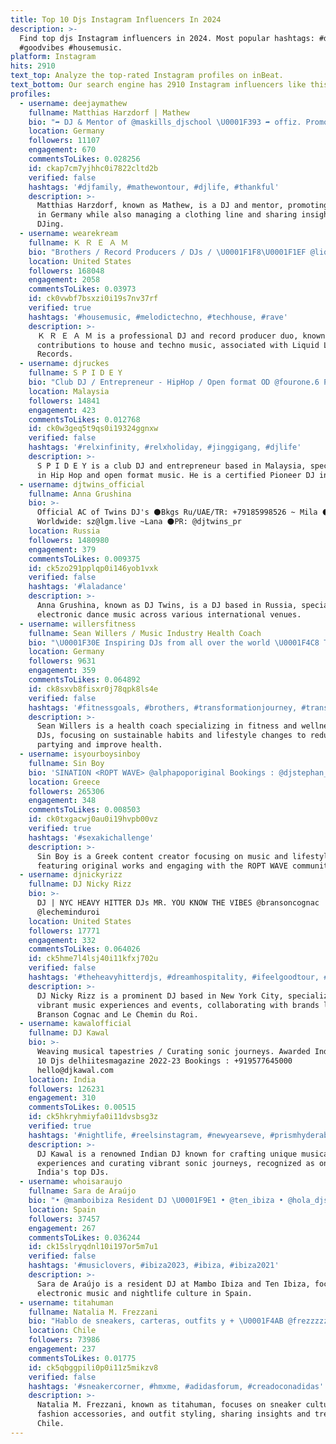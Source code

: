 ```yaml
---
title: Top 10 Djs Instagram Influencers In 2024
description: >-
  Find top djs Instagram influencers in 2024. Most popular hashtags: #djlife
  #goodvibes #housemusic.
platform: Instagram
hits: 2910
text_top: Analyze the top-rated Instagram profiles on inBeat.
text_bottom: Our search engine has 2910 Instagram influencers like this for you to pitch.
profiles:
  - username: deejaymathew
    fullname: Matthias Harzdorf | Mathew
    bio: "➦ DJ & Mentor of @maskills_djschool \U0001F393 ➦ offiz. Promoter @hiphopkempde #hhkde ➦ Clothing @tribalgear_europe #tribalclique ➦ #frenchbulldog dad & S♥︎"
    location: Germany
    followers: 11107
    engagement: 670
    commentsToLikes: 0.028256
    id: ckap7cm7yjhhc0i7822cltd2b
    verified: false
    hashtags: '#djfamily, #mathewontour, #djlife, #thankful'
    description: >-
      Matthias Harzdorf, known as Mathew, is a DJ and mentor, promoting events
      in Germany while also managing a clothing line and sharing insights on
      DJing.
  - username: wearekream
    fullname: Ｋ Ｒ Ｅ Ａ Ｍ
    bio: "Brothers / Record Producers / DJs / \U0001F1F8\U0001F1EF @liquidlabrecords ⬇️Upcoming shows⬇️"
    location: United States
    followers: 168048
    engagement: 2058
    commentsToLikes: 0.03973
    id: ck0vwbf7bsxzi0i19s7nv37rf
    verified: true
    hashtags: '#housemusic, #melodictechno, #techhouse, #rave'
    description: >-
      Ｋ Ｒ Ｅ Ａ Ｍ is a professional DJ and record producer duo, known for their
      contributions to house and techno music, associated with Liquid Lab
      Records.
  - username: djruckes
    fullname: S P I D E Y
    bio: "Club DJ / Entrepreneur - HipHop / Open format OD @fourone.6 Pioneer DJ certified Instructor @djsplayground.my Klang \U0001F1F2\U0001F1FE #LawalahFamilia"
    location: Malaysia
    followers: 14841
    engagement: 423
    commentsToLikes: 0.012768
    id: ck0w3geq5t9qs0i19324ggnxw
    verified: false
    hashtags: '#relxinfinity, #relxholiday, #jinggigang, #djlife'
    description: >-
      S P I D E Y is a club DJ and entrepreneur based in Malaysia, specializing
      in Hip Hop and open format music. He is a certified Pioneer DJ instructor.
  - username: djtwins_official
    fullname: Anna Grushina
    bio: >-
      Official AC of Twins DJ's ⚫️Bkgs Ru/UAE/TR: +79185998526 ~ Mila ⚫️Bkgs
      Worldwide: sz@lgm.live ~Lana ⚫️PR: @djtwins_pr
    location: Russia
    followers: 1480980
    engagement: 379
    commentsToLikes: 0.009375
    id: ck5zo291pplqp0i146yob1vxk
    verified: false
    hashtags: '#laladance'
    description: >-
      Anna Grushina, known as DJ Twins, is a DJ based in Russia, specializing in
      electronic dance music across various international venues.
  - username: willersfitness
    fullname: Sean Willers / Music Industry Health Coach
    bio: "\U0001F30E Inspiring DJs from all over the world \U0001F4C8 To drop pounds & cut down on partying \U0001F3AF By building unbreakable healthy habits DM ‘ME’ for coaching details"
    location: Germany
    followers: 9631
    engagement: 359
    commentsToLikes: 0.064892
    id: ck8sxvb8fisxr0j78qpk8ls4e
    verified: false
    hashtags: '#fitnessgoals, #brothers, #transformationjourney, #transformationtuesday'
    description: >-
      Sean Willers is a health coach specializing in fitness and wellness for
      DJs, focusing on sustainable habits and lifestyle changes to reduce
      partying and improve health.
  - username: isyourboysinboy
    fullname: Sin Boy
    bio: 'SINATION <ROPT WAVE> @alphapoporiginal Bookings : @djstephan__'
    location: Greece
    followers: 265306
    engagement: 348
    commentsToLikes: 0.008503
    id: ck0txgacwj0au0i19hvpb00vz
    verified: true
    hashtags: '#sexakichallenge'
    description: >-
      Sin Boy is a Greek content creator focusing on music and lifestyle themes,
      featuring original works and engaging with the ROPT WAVE community.
  - username: djnickyrizz
    fullname: DJ Nicky Rizz
    bio: >-
      DJ | NYC HEAVY HITTER DJs MR. YOU KNOW THE VIBES @bransoncognac
      @lecheminduroi
    location: United States
    followers: 17771
    engagement: 332
    commentsToLikes: 0.064026
    id: ck5hme7l4lsj40i11kfxj702u
    verified: false
    hashtags: '#theheavyhitterdjs, #dreamhospitality, #ifeelgoodtour, #ifgt'
    description: >-
      DJ Nicky Rizz is a prominent DJ based in New York City, specializing in
      vibrant music experiences and events, collaborating with brands like
      Branson Cognac and Le Chemin du Roi.
  - username: kawalofficial
    fullname: DJ Kawal
    bio: >-
      Weaving musical tapestries / Curating sonic journeys. Awarded India’s Top
      10 Djs delhiitesmagazine 2022-23 Bookings : +919577645000
      hello@djkawal.com
    location: India
    followers: 126231
    engagement: 310
    commentsToLikes: 0.00515
    id: ck5hkryhmiyfa0i11dvsbsg3z
    verified: true
    hashtags: '#nightlife, #reelsinstagram, #newyearseve, #prismhyderabad'
    description: >-
      DJ Kawal is a renowned Indian DJ known for crafting unique musical
      experiences and curating vibrant sonic journeys, recognized as one of
      India's top DJs.
  - username: whoisaraujo
    fullname: Sara de Araújo
    bio: "• @mamboibiza Resident DJ \U0001F9E1 • @ten_ibiza • @hola_djs • Mgmt & Bookings: carlos@tenibiza.com • Ibiza\U0001F4CD"
    location: Spain
    followers: 37457
    engagement: 267
    commentsToLikes: 0.036244
    id: ck15slryqdnl10i197or5m7u1
    verified: false
    hashtags: '#musiclovers, #ibiza2023, #ibiza, #ibiza2021'
    description: >-
      Sara de Araújo is a resident DJ at Mambo Ibiza and Ten Ibiza, focusing on
      electronic music and nightlife culture in Spain.
  - username: titahuman
    fullname: Natalia M. Frezzani
    bio: "Hablo de sneakers, carteras, outfits y + \U0001F4AB @frezzzzzzani \U0001F4BF @tm.djs ⠀⠀⠀⠀⠀⠀"
    location: Chile
    followers: 73986
    engagement: 237
    commentsToLikes: 0.01775
    id: ck5qbggpili0p0i11z5mikzv8
    verified: false
    hashtags: '#sneakercorner, #hmxme, #adidasforum, #creadoconadidas'
    description: >-
      Natalia M. Frezzani, known as titahuman, focuses on sneaker culture,
      fashion accessories, and outfit styling, sharing insights and trends from
      Chile.
---
```


